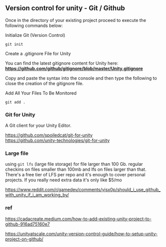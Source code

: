 ## Version control for unity - Git / Github

Once in the directory of your existing project proceed to execute the following commands below:

Initialize Git (Version Control)
```
git init
```
Create a .gitignore File for Unity

You can find the latest gitignore content for Unity here:  **https://github.com/github/gitignore/blob/master/Unity.gitignore**

Copy and paste the syntax into the console and then type the following to close the creation of the gitignore file.

Add All Your Files To Be Monitored
```
git add .
```


### Git for Unity
A Git client for your Unity Editor. 

https://github.com/spoiledcat/git-for-unity \
https://github.com/unity-technologies/git-for-unity 


### Large file
using `git lfs` (large file storage) for file larger than 100 Gb.  regular checkins on files smaller than 100mb and lfs on files larger than that. There's a free tier of LFS per repo and it's enough to cover personal projects. If you really need extra data it's only like $5/mo

https://www.reddit.com/r/gamedev/comments/yjsx0p/should_i_use_github_with_unity_if_i_am_working_by/


### ref 

https://cadacreate.medium.com/how-to-add-existing-unity-project-to-github-916ad75160e7

https://unityatscale.com/unity-version-control-guide/how-to-setup-unity-project-on-github/
